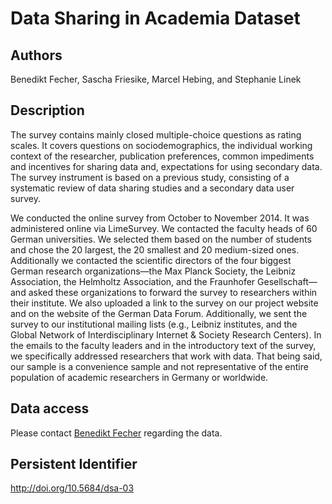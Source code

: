 # Data Sharing in Academia Dataset

## Authors

Benedikt Fecher, Sascha Friesike, Marcel Hebing, and Stephanie Linek

## Description

The survey contains mainly closed multiple-choice questions as rating scales. It covers questions on sociodemographics, the individual working context of the researcher, publication preferences, common impediments and incentives for sharing data and, expectations for using secondary data. The survey instrument is based on a previous study, consisting of a systematic review of data sharing studies and a secondary data user survey.

We conducted the online survey from October to November 2014. It was administered online via LimeSurvey. We contacted the faculty heads of 60 German universities. We selected them based on the number of students and chose the 20 largest, the 20 smallest and 20 medium-sized ones. Additionally we contacted the scientific directors of the four biggest German research organizations—the Max Planck Society, the Leibniz Association, the Helmholtz Association, and the Fraunhofer Gesellschaft—and asked these organizations to forward the survey to researchers within their institute. We also uploaded a link to the survey on our project website and on the website of the German Data Forum. Additionally, we sent the survey to our institutional mailing lists (e.g., Leibniz institutes, and the Global Network of Interdisciplinary Internet & Society Research Centers). In the emails to the faculty leaders and in the introductory text of the survey, we specifically addressed researchers that work with data. That being said, our sample is a convenience sample and not representative of the entire population of academic researchers in Germany or worldwide.

## Data access

Please contact [Benedikt Fecher](mailto:fecher@hiig.de) regarding the data.

## Persistent Identifier

http://doi.org/10.5684/dsa-03
